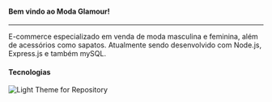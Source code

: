 #### Bem vindo ao Moda Glamour!

---

E-commerce especializado em venda de moda masculina e feminina, além de acessórios como sapatos.
Atualmente sendo desenvolvido com Node.js, Express.js e também mySQL.

#### Tecnologias

![Light Theme for Repository](./repo/3x_bannerpng)
